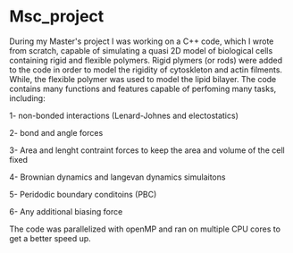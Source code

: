 # Msc_project

During my Master's project I was working on a C++ code, which I wrote from scratch, capable of simulating a quasi 2D model of biological cells containing rigid and flexible polymers.
Rigid plymers (or rods) were added to the code in order to model the rigidity of cytoskleton and actin filments. While, the flexible polymer was used to model the lipid bilayer. The code contains many functions and features capable of perfoming many tasks, including: 

1- non-bonded interactions (Lenard-Johnes and electostatics)

2- bond and angle forces

3- Area and lenght contraint forces to keep the area and volume of the cell fixed

4- Brownian dynamics and langevan dynamics simulaitons

5- Peridodic boundary conditoins (PBC)

6- Any additional biasing force 

The code was parallelized with openMP and ran on multiple CPU cores to get a better speed up.
